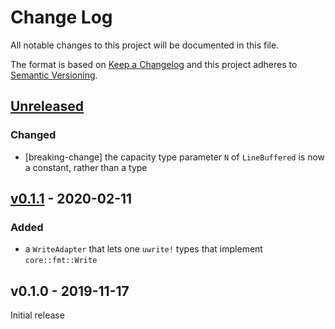 # Change Log

All notable changes to this project will be documented in this file.

The format is based on [Keep a Changelog](http://keepachangelog.com/)
and this project adheres to [Semantic Versioning](http://semver.org/).

## [Unreleased]

### Changed

- [breaking-change] the capacity type parameter `N` of `LineBuffered` is now a constant, rather than a type

## [v0.1.1] - 2020-02-11

### Added

- a `WriteAdapter` that lets one `uwrite!` types that implement `core::fmt::Write`

## v0.1.0 - 2019-11-17

Initial release

[Unreleased]: https://github.com/japaric/ufmt/compare/ufmt-utils-v0.1.1...HEAD
[v0.1.1]: https://github.com/japaric/ufmt/compare/ufmt-utils-v0.1.0...ufmt-utils-v0.1.1
